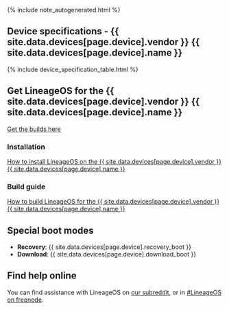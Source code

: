 {% include note_autogenerated.html %}

## Device specifications - {{ site.data.devices[page.device].vendor }} {{ site.data.devices[page.device].name }}

{% include device_specification_table.html %}

## Get LineageOS for the {{ site.data.devices[page.device].vendor }} {{ site.data.devices[page.device].name }}
[Get the builds here](https://download.lineageos.org/{{site.data.devices[page.device].codename}})

### Installation
[How to install LineageOS on the {{ site.data.devices[page.device].vendor }} {{ site.data.devices[page.device].name }}]({{site.data.devices[page.device].codename}}_install.html)

### Build guide
[How to build LineageOS for the {{ site.data.devices[page.device].vendor }} {{ site.data.devices[page.device].name }}]({{site.data.devices[page.device].codename}}_build.html)

## Special boot modes

* **Recovery**: {{ site.data.devices[page.device].recovery_boot }}
* **Download**: {{ site.data.devices[page.device].download_boot }}

## Find help online

You can find assistance with LineageOS on [our subreddit](https://reddit.com/r/LineageOS), or in [#LineageOS on freenode](https://webchat.freenode.net/?channels=LineageOS).
